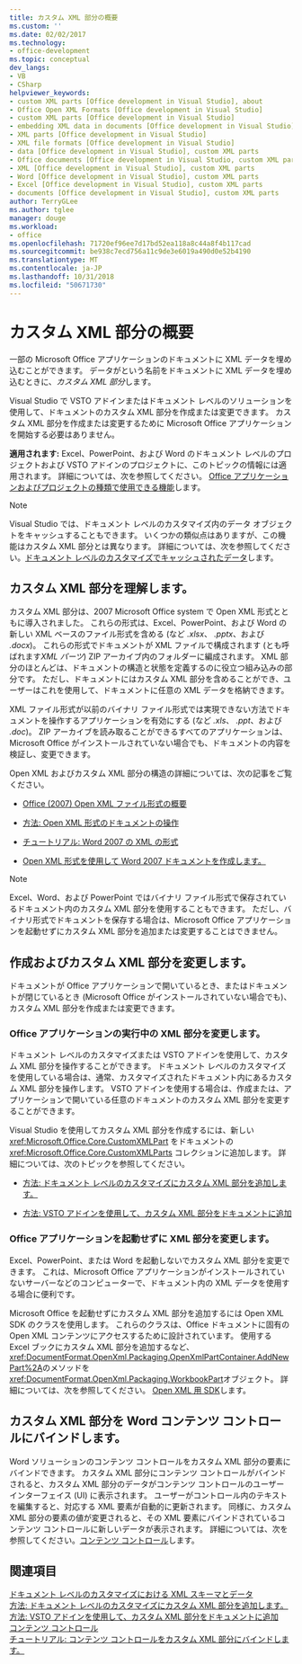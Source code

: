 ```yaml
---
title: カスタム XML 部分の概要
ms.custom: ''
ms.date: 02/02/2017
ms.technology:
- office-development
ms.topic: conceptual
dev_langs:
- VB
- CSharp
helpviewer_keywords:
- custom XML parts [Office development in Visual Studio], about
- Office Open XML Formats [Office development in Visual Studio]
- custom XML parts [Office development in Visual Studio]
- embedding XML data in documents [Office development in Visual Studio]
- XML parts [Office development in Visual Studio]
- XML file formats [Office development in Visual Studio]
- data [Office development in Visual Studio], custom XML parts
- Office documents [Office development in Visual Studio, custom XML parts
- XML [Office development in Visual Studio], custom XML parts
- Word [Office development in Visual Studio], custom XML parts
- Excel [Office development in Visual Studio], custom XML parts
- documents [Office development in Visual Studio], custom XML parts
author: TerryGLee
ms.author: tglee
manager: douge
ms.workload:
- office
ms.openlocfilehash: 71720ef96ee7d17bd52ea118a8c44a8f4b117cad
ms.sourcegitcommit: be938c7ecd756a11c9de3e6019a490d0e52b4190
ms.translationtype: MT
ms.contentlocale: ja-JP
ms.lasthandoff: 10/31/2018
ms.locfileid: "50671730"
---
```

# <a name="custom-xml-parts-overview"></a>カスタム XML 部分の概要
  一部の Microsoft Office アプリケーションのドキュメントに XML データを埋め込むことができます。 データがという名前をドキュメントに XML データを埋め込むときに、*カスタム XML 部分*します。  
  
 Visual Studio で VSTO アドインまたはドキュメント レベルのソリューションを使用して、ドキュメントのカスタム XML 部分を作成または変更できます。 カスタム XML 部分を作成または変更するために Microsoft Office アプリケーションを開始する必要はありません。  
  
 **適用されます:** Excel、PowerPoint、および Word のドキュメント レベルのプロジェクトおよび VSTO アドインのプロジェクトに、このトピックの情報には適用されます。 詳細については、次を参照してください。 [Office アプリケーションおよびプロジェクトの種類で使用できる機能](../vsto/features-available-by-office-application-and-project-type.md)します。  
  
> [!NOTE]  
>  Visual Studio では、ドキュメント レベルのカスタマイズ内のデータ オブジェクトをキャッシュすることもできます。 いくつかの類似点はありますが、この機能はカスタム XML 部分とは異なります。 詳細については、次を参照してください。[ドキュメント レベルのカスタマイズでキャッシュされたデータ](../vsto/cached-data-in-document-level-customizations.md)します。  
  
## <a name="understand-custom-xml-parts"></a>カスタム XML 部分を理解します。  
 カスタム XML 部分は、2007 Microsoft Office system で Open XML 形式とともに導入されました。 これらの形式は、Excel、PowerPoint、および Word の新しい XML ベースのファイル形式を含める (など *.xlsx*、 *.pptx*、および *.docx*)。 これらの形式でドキュメントが XML ファイルで構成されます (とも呼ばれます*XML パーツ*) ZIP アーカイブ内のフォルダーに編成されます。 XML 部分のほとんどは、ドキュメントの構造と状態を定義するのに役立つ組み込みの部分です。 ただし、ドキュメントにはカスタム XML 部分を含めることができ、ユーザーはこれを使用して、ドキュメントに任意の XML データを格納できます。  
  
 XML ファイル形式が以前のバイナリ ファイル形式では実現できない方法でドキュメントを操作するアプリケーションを有効にする (など *.xls*、 *.ppt*、および *.doc*)。 ZIP アーカイブを読み取ることができるすべてのアプリケーションは、Microsoft Office がインストールされていない場合でも、ドキュメントの内容を検証し、変更できます。  
  
 Open XML およびカスタム XML 部分の構造の詳細については、次の記事をご覧ください。  
  
-   [Office (2007) Open XML ファイル形式の概要](/previous-versions/office/developer/office-2007/aa338205(v=office.12))  
  
-   [方法: Open XML 形式のドキュメントの操作](/previous-versions/office/developer/office-2007/aa982683(v=office.12))  
  
-   [チュートリアル: Word 2007 の XML の形式](/previous-versions/office/developer/office-2007/bb266220(v=office.12))  
  
-   [Open XML 形式を使用して Word 2007 ドキュメントを作成します。](/previous-versions/office/developer/office-2007/bb264572(v=office.12))  
  
> [!NOTE]  
>  Excel、Word、および PowerPoint ではバイナリ ファイル形式で保存されているドキュメント内のカスタム XML 部分を使用することもできます。 ただし、バイナリ形式でドキュメントを保存する場合は、Microsoft Office アプリケーションを起動せずにカスタム XML 部分を追加または変更することはできません。  
  
## <a name="create-and-modify-custom-xml-parts"></a>作成およびカスタム XML 部分を変更します。  
 ドキュメントが Office アプリケーションで開いているとき、またはドキュメントが閉じているとき (Microsoft Office がインストールされていない場合でも)、カスタム XML 部分を作成または変更できます。  
  
### <a name="modify-xml-parts-while-the-office-application-is-running"></a>Office アプリケーションの実行中の XML 部分を変更します。  
 ドキュメント レベルのカスタマイズまたは VSTO アドインを使用して、カスタム XML 部分を操作することができます。 ドキュメント レベルのカスタマイズを使用している場合は、通常、カスタマイズされたドキュメント内にあるカスタム XML 部分を操作します。 VSTO アドインを使用する場合は、作成または、アプリケーションで開いている任意のドキュメントのカスタム XML 部分を変更することができます。  
  
 Visual Studio を使用してカスタム XML 部分を作成するには、新しい <xref:Microsoft.Office.Core.CustomXMLPart> をドキュメントの <xref:Microsoft.Office.Core.CustomXMLParts> コレクションに追加します。 詳細については、次のトピックを参照してください。  
  
-   [方法: ドキュメント レベルのカスタマイズにカスタム XML 部分を追加します。](../vsto/how-to-add-custom-xml-parts-to-document-level-customizations.md)  
  
-   [方法: VSTO アドインを使用して、カスタム XML 部分をドキュメントに追加](../vsto/how-to-add-custom-xml-parts-to-documents-by-using-vsto-add-ins.md)  
  
### <a name="modify-xml-parts-without-starting-the-office-application"></a>Office アプリケーションを起動せずに XML 部分を変更します。  
 Excel、PowerPoint、または Word を起動しないでカスタム XML 部分を変更できます。 これは、Microsoft Office アプリケーションがインストールされていないサーバーなどのコンピューターで、ドキュメント内の XML データを使用する場合に便利です。  
  
 Microsoft Office を起動せずにカスタム XML 部分を追加するには Open XML SDK のクラスを使用します。 これらのクラスは、Office ドキュメントに固有の Open XML コンテンツにアクセスするために設計されています。 使用する Excel ブックにカスタム XML 部分を追加するなど、<xref:DocumentFormat.OpenXml.Packaging.OpenXmlPartContainer.AddNewPart%2A>のメソッドを<xref:DocumentFormat.OpenXml.Packaging.WorkbookPart>オブジェクト。 詳細については、次を参照してください。 [Open XML 用 SDK](/office/open-xml/open-xml-sdk)します。  
  
## <a name="bind-custom-xml-parts-to-word-content-controls"></a>カスタム XML 部分を Word コンテンツ コントロールにバインドします。  
 Word ソリューションのコンテンツ コントロールをカスタム XML 部分の要素にバインドできます。 カスタム XML 部分にコンテンツ コントロールがバインドされると、カスタム XML 部分のデータがコンテンツ コントロールのユーザー インターフェイス (UI) に表示されます。 ユーザーがコントロール内のテキストを編集すると、対応する XML 要素が自動的に更新されます。 同様に、カスタム XML 部分の要素の値が変更されると、その XML 要素にバインドされているコンテンツ コントロールに新しいデータが表示されます。 詳細については、次を参照してください。[コンテンツ コントロール](../vsto/content-controls.md)します。  
  
## <a name="see-also"></a>関連項目  
 [ドキュメント レベルのカスタマイズにおける XML スキーマとデータ](../vsto/xml-schemas-and-data-in-document-level-customizations.md)   
 [方法: ドキュメント レベルのカスタマイズにカスタム XML 部分を追加します。](../vsto/how-to-add-custom-xml-parts-to-document-level-customizations.md)   
 [方法: VSTO アドインを使用して、カスタム XML 部分をドキュメントに追加](../vsto/how-to-add-custom-xml-parts-to-documents-by-using-vsto-add-ins.md)   
 [コンテンツ コントロール](../vsto/content-controls.md)   
 [チュートリアル: コンテンツ コントロールをカスタム XML 部分にバインドします。](../vsto/walkthrough-binding-content-controls-to-custom-xml-parts.md)  
